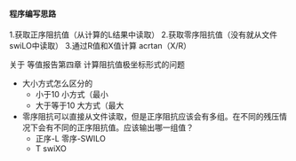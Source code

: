 #### 程序编写思路
1.获取正序阻抗值（从计算的L结果中读取）
2.获取零序阻抗值（没有就从文件swiLO中读取）
3.通过R值和X值计算 acrtan（X/R）

 关于 等值报告第四章 计算阻抗值极坐标形式的问题

- 大小方式怎么区分的
  - 小于10 小方式（最小
  - 大于等于10 大方式（最大
- 零序阻抗可以直接从文件读取，但是正序阻抗应该会有多组。在不同的残压情况下会有不同的正序阻抗值。应该输出哪一组值？    
   - 正序-L 零序-SWILO
   - T swiXO